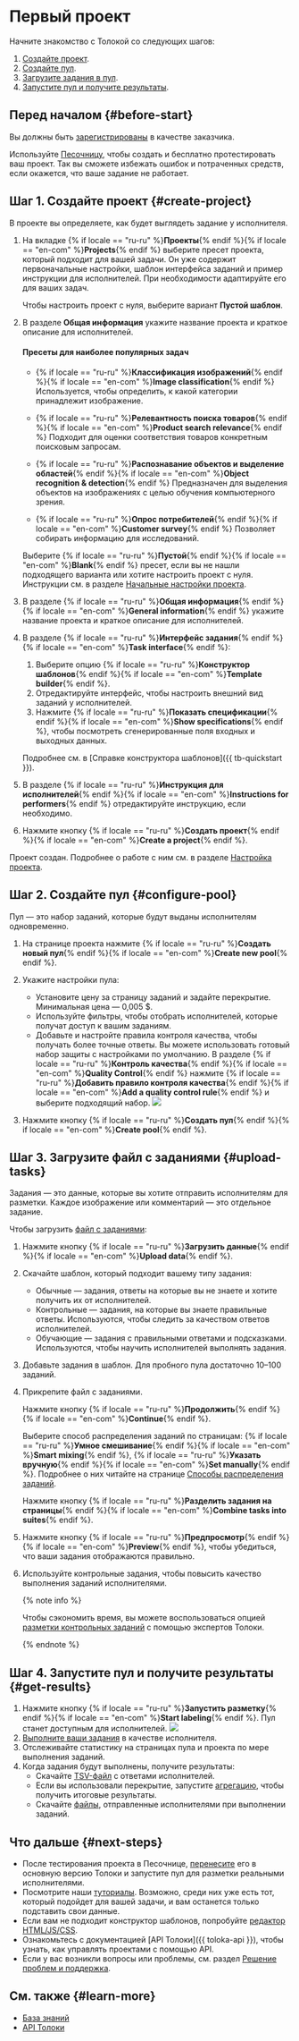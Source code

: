 # Первый проект

Начните знакомство с Толокой со следующих шагов:

1. [Создайте проект](#create-project).
1. [Создайте пул](#configure-pool).
1. [Загрузите задания в пул](#upload-tasks).
1. [Запустите пул и получите результаты](#get-results).


## Перед началом {#before-start}

Вы должны быть [зарегистрированы](access.md) в качестве заказчика.

Используйте [Песочницу](sandbox.md), чтобы создать и бесплатно протестировать ваш проект. Так вы сможете избежать ошибок и потраченных средств, если окажется, что ваше задание не работает.


## Шаг 1. Создайте проект {#create-project}

В проекте вы определяете, как будет выглядеть задание у исполнителя.

1. На вкладке {% if locale == "ru-ru" %}**Проекты**{% endif %}{% if locale == "en-com" %}**Projects**{% endif %} выберите пресет проекта, который подходит для вашей задачи. Он уже содержит первоначальные настройки, шаблон интерфейса заданий и пример инструкции для исполнителей. При необходимости адаптируйте его для ваших задач.

    Чтобы настроить проект с нуля, выберите вариант **Пустой шаблон**.

1. В разделе **Общая информация** укажите название проекта и краткое описание для исполнителей.
    #### Пресеты для наиболее популярных задач

    - {% if locale == "ru-ru" %}**Классификация изображений**{% endif %}{% if locale == "en-com" %}**Image classification**{% endif %}
    Используется, чтобы определить, к какой категории принадлежит изображение.

    - {% if locale == "ru-ru" %}**Релевантность поиска товаров**{% endif %}{% if locale == "en-com" %}**Product search relevance**{% endif %}
    Подходит для оценки соответствия товаров конкретным поисковым запросам.

    - {% if locale == "ru-ru" %}**Распознавание объектов и выделение областей**{% endif %}{% if locale == "en-com" %}**Object recognition & detection**{% endif %}
    Предназначен для выделения объектов на изображениях с целью обучения компьютерного зрения.

    - {% if locale == "ru-ru" %}**Опрос потребителей**{% endif %}{% if locale == "en-com" %}**Customer survey**{% endif %}
    Позволяет собирать информацию для исследований.

    Выберите {% if locale == "ru-ru" %}**Пустой**{% endif %}{% if locale == "en-com" %}**Blank**{% endif %} пресет, если вы не нашли подходящего варианта или хотите настроить проект с нуля. Инструкции см. в разделе [Начальные настройки проекта](project.md).

1. В разделе {% if locale == "ru-ru" %}**Общая информация**{% endif %}{% if locale == "en-com" %}**General information**{% endif %} укажите название проекта и краткое описание для исполнителей.
1. В разделе {% if locale == "ru-ru" %}**Интерфейс задания**{% endif %}{% if locale == "en-com" %}**Task interface**{% endif %}:
    1. Выберите опцию {% if locale == "ru-ru" %}**Конструктор шаблонов**{% endif %}{% if locale == "en-com" %}**Template builder**{% endif %}.
    1. Отредактируйте интерфейс, чтобы настроить внешний вид заданий у исполнителей.
    1. Нажмите {% if locale == "ru-ru" %}**Показать спецификации**{% endif %}{% if locale == "en-com" %}**Show specifications**{% endif %}, чтобы посмотреть сгенерированные поля входных и выходных данных.

    Подробнее см. в [Справке конструктора шаблонов]({{ tb-quickstart }}).

1. В разделе {% if locale == "ru-ru" %}**Инструкция для исполнителей**{% endif %}{% if locale == "en-com" %}**Instructions for performers**{% endif %} отредактируйте инструкцию, если необходимо.
1. Нажмите кнопку {% if locale == "ru-ru" %}**Создать проект**{% endif %}{% if locale == "en-com" %}**Create a project**{% endif %}.

Проект создан. Подробнее о работе с ним см. в разделе [Настройка проекта](project.md).


## Шаг 2. Создайте пул {#configure-pool}

Пул — это набор заданий, которые будут выданы исполнителям одновременно.

1. На странице проекта нажмите {% if locale == "ru-ru" %}**Создать новый пул**{% endif %}{% if locale == "en-com" %}**Create new pool**{% endif %}.
1. Укажите настройки пула:
    - Установите цену за страницу заданий и задайте перекрытие. Минимальная цена — 0,005 $.
    - Используйте фильтры, чтобы отобрать исполнителей, которые получат доступ к вашим заданиям.
    - Добавьте и настройте правила контроля качества, чтобы получать более точные ответы. Вы можете использовать готовый набор защиты с настройками по умолчанию. В разделе {% if locale == "ru-ru" %}**Контроль качества**{% endif %}{% if locale == "en-com" %}**Quality Control**{% endif %} нажмите {% if locale == "ru-ru" %}**Добавить правило контроля качества**{% endif %}{% if locale == "en-com" %}**Add a quality control rule**{% endif %} и выберите подходящий набор. ![](../_images/first-project/quality-control-presets.png)

1. Нажмите кнопку {% if locale == "ru-ru" %}**Создать пул**{% endif %}{% if locale == "en-com" %}**Create pool**{% endif %}.


## Шаг 3. Загрузите файл с заданиями {#upload-tasks}

Задания — это данные, которые вы хотите отправить исполнителям для разметки. Каждое изображение или комментарий — это отдельное задание.

Чтобы загрузить [файл с заданиями](../../glossary.md#tsv-file-definition-ru):

1. Нажмите кнопку {% if locale == "ru-ru" %}**Загрузить данные**{% endif %}{% if locale == "en-com" %}**Upload data**{% endif %}.

1. Скачайте шаблон, который подходит вашему типу задания:
    - Обычные — задания, ответы на которые вы не знаете и хотите получить их от исполнителей.
    - Контрольные — задания, на которые вы знаете правильные ответы. Используются, чтобы следить за качеством ответов исполнителей.
    - Обучающие — задания с правильными ответами и подсказками. Используются, чтобы научить исполнителей выполнять задания.

1. Добавьте задания в шаблон. Для пробного пула достаточно 10–100 заданий.
1. Прикрепите файл с заданиями.

    Нажмите кнопку {% if locale == "ru-ru" %}**Продолжить**{% endif %}{% if locale == "en-com" %}**Continue**{% endif %}.

    Выберите способ распределения заданий по страницам: {% if locale == "ru-ru" %}**Умное смешивание**{% endif %}{% if locale == "en-com" %}**Smart mixing**{% endif %}, {% if locale == "ru-ru" %}**Указать вручную**{% endif %}{% if locale == "en-com" %}**Set manually**{% endif %}. Подробнее о них читайте на странице [Способы распределения заданий](distribute-tasks-by-pages.md).

    Нажмите кнопку {% if locale == "ru-ru" %}**Разделить задания на страницы**{% endif %}{% if locale == "en-com" %}**Combine tasks into suites**{% endif %}.

1. Нажмите кнопку {% if locale == "ru-ru" %}**Предпросмотр**{% endif %}{% if locale == "en-com" %}**Preview**{% endif %}, чтобы убедиться, что ваши задания отображаются правильно.

1. Используйте контрольные задания, чтобы повысить качество выполнения заданий исполнителями.

    {% note info %}

    Чтобы сэкономить время, вы можете воспользоваться опцией [разметки контрольных заданий](task_markup.md) с помощью экспертов Толоки.

    {% endnote %}



## Шаг 4. Запустите пул и получите результаты {#get-results}

1. Нажмите кнопку {% if locale == "ru-ru" %}**Запустить разметку**{% endif %}{% if locale == "en-com" %}**Start labeling**{% endif %}. Пул станет доступным для исполнителей. ![](../_images/first-project/start-pool.png)
1. [Выполните ваши задания](sandbox.md#self) в качестве исполнителя.
1. Отслеживайте статистику на страницах пула и проекта по мере выполнения заданий.
1. Когда задания будут выполнены, получите результаты:
    - Скачайте [TSV-файл](result-of-eval.md) с ответами исполнителей.
    - Если вы использовали перекрытие, запустите [агрегацию](result-aggregation.md), чтобы получить итоговые результаты.
    - Скачайте [файлы](result-of-eval.md), отправленные исполнителями при выполнении заданий.



## Что дальше {#next-steps}

- После тестирования проекта в Песочнице, [перенесите](sandbox.md#export) его в основную версию Толоки и запустите пул для разметки реальными исполнителями.
- Посмотрите наши [туториалы](usecases.md). Возможно, среди них уже есть тот, который подойдет для вашей задачи, и вам останется только подставить свои данные.
- Если вам не подходит конструктор шаблонов, попробуйте [редактор HTML/JS/CSS](spec.md).
- Ознакомьтесь с документацией [API Толоки]({{ toloka-api }}), чтобы узнать, как управлять проектами с помощью API.
- Если у вас возникли вопросы или проблемы, см. раздел [Решение проблем и поддержка](../troubleshooting/troubleshooting.md).


## См. также {#learn-more}

- [База знаний](https://toloka.ai/ru/knowledgebase/)
- [API Толоки](https://toloka.ai/en/docs/api/)
